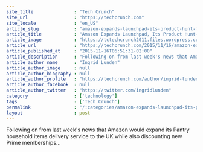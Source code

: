 ```yaml
---
site_title               : "Tech Crunch"
site_url                 : "https://techcrunch.com"
site_locale              : "en_US"
article_slug             : "amazon-expands-launchpad-its-product-hunt-meets-shopify-shyp-rival-to-the-uk"
article_title            : "Amazon Expands Launchpad, Its Product Hunt-Meets-Shopify-Shyp Rival, To The UK"
article_image            : "https://tctechcrunch2011.files.wordpress.com/2015/11/screen-shot-2015-11-16-at-14-39-10.png?w=764&h=400&crop=1"
article_url              : "https://techcrunch.com/2015/11/16/amazon-expands-launchpad-its-product-hunt-meets-shopify-shyp-rival-to-the-uk/"
article_published_at     : "2015-11-16T06:51:31-02:00"
article_description      : "Following on from last week's news that Amazon would expand its Pantry household items delivery service to the UK while also discounting new Prime memberships..."
article_author_name      : "Ingrid Lunden"
article_author_image     : null
article_author_biography : null
article_author_profile   : "https://techcrunch.com/author/ingrid-lunden/"
article_author_facebook  : null
article_author_twitter   : "https://twitter.com/ingridlunden"
category                 : ['technology']
tags                     : ['Tech Crunch']
permalink                : "/:categories/amazon-expands-launchpad-its-product-hunt-meets-shopify-shyp-rival-to-the-uk/"
layout                   : post
---
```


Following on from last week's news that Amazon would expand its Pantry household items delivery service to the UK while also discounting new Prime memberships...
